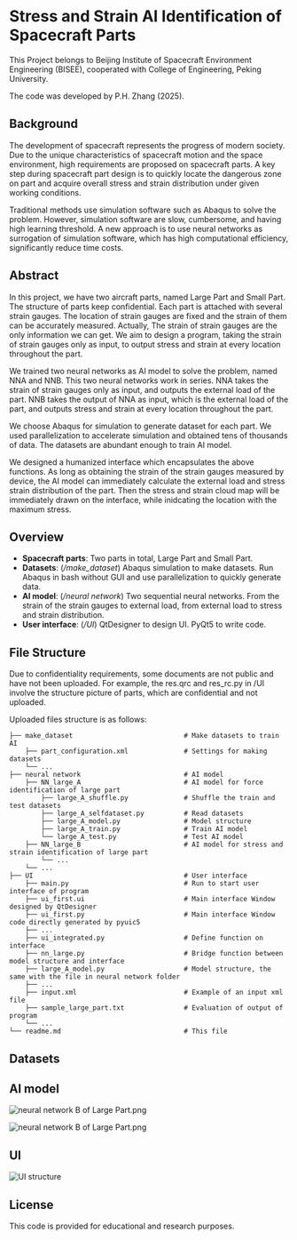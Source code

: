 # Stress and Strain AI Identification of Spacecraft Parts

This Project belongs to Beijing Institute of Spacecraft Environment Engineering (BISEE), cooperated with College of Engineering, Peking University.

The code was developed by P.H. Zhang (2025).

## Background

The development of spacecraft represents the progress of modern society. Due to the unique characteristics of spacecraft motion and the space environment, high requirements are proposed on spacecraft parts. A key step during spacecraft part design is to quickly locate the dangerous zone on part and acquire overall stress and strain distribution under given working conditions.

Traditional methods use simulation software such as Abaqus to solve the problem. However, simulation software are slow, cumbersome, and having high learning threshold. A new approach is to use neural networks as surrogation of simulation software, which has high computational efficiency, significantly reduce time costs.

## Abstract

In this project, we have two aircraft parts, named Large Part and Small Part. The structure of parts keep confidential. Each part is attached with several strain gauges. The location of strain gauges are fixed and the strain of them can be accurately measured. Actually, The strain of strain gauges are the only information we can get. We aim to design a program, taking the strain of strain gauges only as input, to output stress and strain at every location throughout the part.

We trained two neural networks as AI model to solve the problem, named NNA and NNB. This two neural networks work in series. NNA takes the strain of strain gauges only as input, and outputs the external load of the part. NNB takes the output of NNA as input, which is the external load of the part, and outputs stress and strain at every location throughout the part.

We choose Abaqus for simulation to generate dataset for each part. We used parallelization to accelerate simulation and obtained tens of thousands of data. The datasets are abundant enough to train AI model.

We designed a humanized interface which encapsulates the above functions. As long as obtaining the strain of the strain gauges measured by device, the AI ​​model can immediately calculate the external load and stress strain distribution of the part. Then the stress and strain cloud map will be immediately drawn on the interface, while inidcating the location with the maximum stress.

## Overview

- **Spacecraft parts**: Two parts in total, Large Part and Small Part.
- **Datasets**: (*/make_dataset*) Abaqus simulation to make datasets. Run Abaqus in bash without GUI and use parallelization to quickly generate data.
- **AI model**: (*/neural network*) Two sequential neural networks. From the strain of the strain gauges to external load, from external load to stress and strain distribution.
- **User interface**: (*/UI*) QtDesigner to design UI. PyQt5 to write code.

## File Structure

Due to confidentiality requirements, some documents are not public and have not been uploaded. For example, the res.qrc and res_rc.py in /UI involve the structure picture of parts, which are confidential and not uploaded.

Uploaded files structure is as follows:

```
├── make_dataset                            # Make datasets to train AI
    ├── part_configuration.xml              # Settings for making datasets
    └── ...                         
├── neural network                          # AI model
    ├── NN_large_A                          # AI model for force identification of large part
        ├── large_A_shuffle.py              # Shuffle the train and test datasets
        ├── large_A_selfdataset.py          # Read datasets
        ├── large_A_model.py                # Model structure
        ├── large_A_train.py                # Train AI model
        └── large_A_test.py                 # Test AI model
    ├── NN_large_B                          # AI model for stress and strain identification of large part
        └── ...
    └── ... 
├── UI                                      # User interface
    ├── main.py                             # Run to start user interface of program
    ├── ui_first.ui                         # Main interface Window designed by QtDesigner
    ├── ui_first.py                         # Main interface Window code directly generated by pyuic5
    ├── ...
    ├── ui_integrated.py                    # Define function on interface
    ├── nn_large.py                         # Bridge function between model structure and interface
    ├── large_A_model.py                    # Model structure, the same with the file in neural network folder
    ├── ...
    ├── input.xml                           # Example of an input xml file
    ├── sample_large_part.txt               # Evaluation of output of program
    └── ...
└── readme.md                               # This file  
```

## Datasets

## AI model

![neural network B of Large Part.png](./neural_network/NN_large_B/NN_large_B_1.png=x200)

![neural network B of Large Part.png](./neural_network/NN_large_B/NN_large_B_2.png=x200)

## UI

![UI structure](./UI/UI_1.png=x200)

## License

This code is provided for educational and research purposes.


